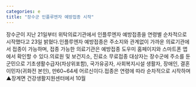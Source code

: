 ```yaml
---
categories: e
title: "장수군 인플루엔자 예방접종 시작"
---
```

장수군이 지난 21일부터 위탁의료기관에서 인플루엔자 예방접종을 연령별 순차적으로 시작했다고 23일 밝혔다.인플루엔자 예방접종은 주소지와 관계없이 가까운 의료기관에서 접종이 가능하며, 접종 가능한 의료기관은 예방접종 도우미 홈페이지와 스마트폰 앱에서 확인할 수 있다.의료원 및 보건지소, 진료소 무료접종 대상자는 장수군에 주소를 둔 군민으로 기초생활수급자(차상위포함), 국가유공자, 사회복지시설 생활자, 장애인, 결혼이민자(귀화전 본인), 만60~64세 어르신이다.접종은 연령에 따라 순차적으로 시작하며 ▲장계면 건강생활지원센터에서 10월